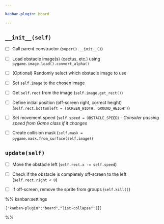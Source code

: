 ```yaml
---

kanban-plugin: board

---
```


## `__init__(self)`

- [ ] Call parent constructor (`super().__init__()`)
- [ ] Load obstacle image(s) (cactus, etc.) using `pygame.image.load().convert_alpha()`
- [ ] (Optional) Randomly select which obstacle image to use
- [ ] Set `self.image` to the chosen image
- [ ] Get `self.rect` from the image (`self.image.get_rect()`)
- [ ] Define initial position (off-screen right, correct height) (`self.rect.bottomleft = (SCREEN_WIDTH, GROUND_HEIGHT)`)
- [ ] Set movement speed (`self.speed = OBSTACLE_SPEED`) - *Consider passing speed from Game class if it changes*
- [ ] Create collision mask (`self.mask = pygame.mask.from_surface(self.image)`)


## `update(self)`

- [ ] Move the obstacle left (`self.rect.x -= self.speed`)
- [ ] Check if the obstacle is completely off-screen to the left (`self.rect.right < 0`)
- [ ] If off-screen, remove the sprite from groups (`self.kill()`)




%% kanban:settings
```
{"kanban-plugin":"board","list-collapse":[]}
```
%%